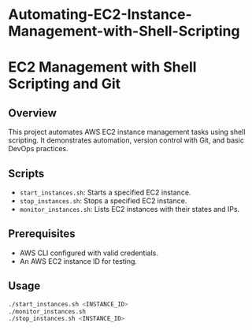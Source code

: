 # Automating-EC2-Instance-Management-with-Shell-Scripting

# EC2 Management with Shell Scripting and Git

## Overview
This project automates AWS EC2 instance management tasks using shell scripting. It demonstrates automation, version control with Git, and basic DevOps practices.

## Scripts
- `start_instances.sh`: Starts a specified EC2 instance.
- `stop_instances.sh`: Stops a specified EC2 instance.
- `monitor_instances.sh`: Lists EC2 instances with their states and IPs.

## Prerequisites
- AWS CLI configured with valid credentials.
- An AWS EC2 instance ID for testing.

## Usage
```bash
./start_instances.sh <INSTANCE_ID>
./monitor_instances.sh
./stop_instances.sh <INSTANCE_ID>
